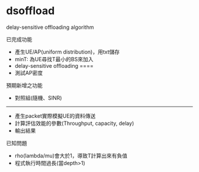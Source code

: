 # dsoffload
delay-sensitive offloading algorithm

已完成功能
- 產生UE/AP(uniform distribution)，用txt儲存
- minT: 為UE尋找T最小的BS來加入
- delay-sensitive offloading
====
- 測試AP密度

預期新增之功能
- 對照組(隨機、SINR)
--------------------------------------------------
- 產生packet實際模擬UE的資料傳送
- 計算評估效能的參數(Throughput, capacity, delay)
- 輸出結果

已知問題
- rho(lambda/mu)會大於1，導致T計算出來有負值
- 程式執行時間過長(當depth>1)
